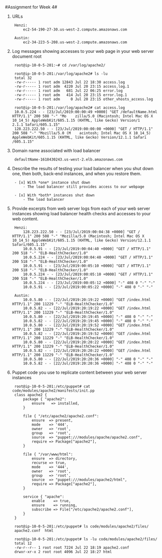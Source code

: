 #Assignment for Week 4#

1. URLs

		Henzi:
			ec2-54-190-27-30.us-west-2.compute.amazonaws.com
		
		Austin:
			ec2-34-223-5-208.us-west-2.compute.amazonaws.com


2. Log messages showing accesses to your web page in your web server document root

		root@ip-10-0-5-201:~# cd /var/log/apache2/
		
		root@ip-10-0-5-201:/var/log/apache2# ls -lu
		total 32
		-rw-r----- 1 root adm 12843 Jul 22 18:30 access.log
		-rw-r----- 1 root adm  4220 Jul 20 23:15 access.log.1
		-rw-r----- 1 root adm   681 Jul 22 06:25 error.log
		-rw-r----- 1 root adm   414 Jul 20 23:15 error.log.1
		-rw-r----- 1 root adm     0 Jul 20 23:15 other_vhosts_access.log
		
		root@ip-10-0-5-201:/var/log/apache2# cat access.log
		10.0.5.224 - - [23/Jul/2019:00:00:49 +0000] "GET /defaultName.html HTTP/1.1" 200 508 "-" "Mo    zilla/5.0 (Macintosh; Intel Mac OS X 10_14_5) AppleWebKit/605.1.15 (KHTML, like Gecko) Version/1    2.1.1 Safari/605.1.15"
		128.223.222.50 - - [23/Jul/2019:00:00:00 +0000] "GET / HTTP/1.1" 200 508 "-" "Mozilla/5.0 (M    acintosh; Intel Mac OS X 10_14_5) AppleWebKit/605.1.15 (KHTML, like Gecko) Version/12.1.1 Safari    /605.1.15"


3. Domain name associated with load balancer

		defaultName-1618430243.us-west-2.elb.amazonaws.com


4. Describe the results of testing your load balancer when you shut down one, then both, back-end instances, and when you restore them.

		- [x] With *one* instance shut down
			- The load balancer still provides access to our webpage

		- [x] With *both* instances shut down
			- The load balancer
			

5. Provide excerpts from web server logs from each of your web server instances showing load balancer health checks and accesses to your web content.

		Henzi:
			128.223.222.50 - - [23/Jul/2019:00:04:38 +0000] "GET / HTTP/1.1" 200 508 "-" "Mozilla/5.0 (Macintosh; Intel Mac OS X 10_14_5) AppleWebKit/605.1.15 (KHTML, like Gecko) Version/12.1.1 Safari/605.1.15"
			10.0.5.91 - - [23/Jul/2019:00:04:40 +0000] "GET / HTTP/1.1" 200 518 "-" "ELB-HealthChecker/1.0"
			10.0.5.224 - - [23/Jul/2019:00:04:40 +0000] "GET / HTTP/1.1" 200 518 "-" "ELB-HealthChecker/1.0"
			10.0.5.91 - - [23/Jul/2019:00:05:10 +0000] "GET / HTTP/1.1" 200 518 "-" "ELB-HealthChecker/1.0"
			10.0.5.224 - - [23/Jul/2019:00:05:10 +0000] "GET / HTTP/1.1" 200 518 "-" "ELB-HealthChecker/1.0"
			10.0.5.224 - - [23/Jul/2019:00:05:12 +0000] "-" 408 0 "-" "-"
			10.0.5.91 - - [23/Jul/2019:00:05:22 +0000] "-" 408 0 "-" "-"

		Austin:
			10.0.5.80 - - [22/Jul/2019:20:19:22 +0000] "GET /index.html HTTP/1.1" 200 11229 "-" "ELB-HealthChecker/1.0"
			10.0.5.82 - - [22/Jul/2019:20:19:22 +0000] "GET /index.html HTTP/1.1" 200 11229 "-" "ELB-HealthChecker/1.0"
			10.0.5.80 - - [22/Jul/2019:20:19:45 +0000] "-" 408 0 "-" "-"
			10.0.5.82 - - [22/Jul/2019:20:19:45 +0000] "-" 408 0 "-" "-"
			10.0.5.80 - - [22/Jul/2019:20:19:52 +0000] "GET /index.html HTTP/1.1" 200 11229 "-" "ELB-HealthChecker/1.0"
			10.0.5.82 - - [22/Jul/2019:20:19:52 +0000] "GET /index.html HTTP/1.1" 200 11229 "-" "ELB-HealthChecker/1.0"
			10.0.5.80 - - [22/Jul/2019:20:20:22 +0000] "GET /index.html HTTP/1.1" 200 11229 "-" "ELB-HealthChecker/1.0"
			10.0.5.82 - - [22/Jul/2019:20:20:22 +0000] "GET /index.html HTTP/1.1" 200 11229 "-" "ELB-HealthChecker/1.0"
			10.0.5.80 - - [22/Jul/2019:20:20:36 +0000] "-" 408 0 "-" "-"
			10.0.5.82 - - [22/Jul/2019:20:20:36 +0000] "-" 408 0 "-" "-"


6. Puppet code you use to replicate content between your web server instances

		root@ip-10-0-5-201:/etc/puppet# cat code/modules/apache2/manifests/init.pp 
		class apache2 {
			package { "apache2":
				ensure	 => installed,
			}
		
			file { "/etc/apache2/apache2.conf":
				ensure	=> present,
				mode	=> '444',
				owner	=> 'root',
				group	=> 'root',
				source	=> "puppet:///modules/apache/apache2.conf",
				require	=> Package["apache2"],
			}
		
			file { "/var/www/html":
				ensure	=> directory,
				recurse	=> true,
				mode	=> '444',
				owner	=> 'root',
				group	=> 'root',
				source	=> "puppet:///modules/apache2/html",
				require	=> Package["apache2"],
			}
		
			service { "apache":
				enable    => true,
				ensure    => running,
				subscribe => File["/etc/apache2/apache2.conf"],
			}
		}

		root@ip-10-0-5-201:/etc/puppet# ls code/modules/apache2/files/
		apache2.conf  html
		
		root@ip-10-0-5-201:/etc/puppet# ls -lu code/modules/apache2/files/
		total 12
		-rw-r--r-- 1 root root 7224 Jul 22 18:19 apache2.conf
		drwxr-xr-x 2 root root 4096 Jul 22 18:27 html

